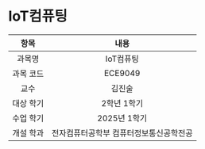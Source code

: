# IoT컴퓨팅
| 항목 | 내용 |
| :-: | :-: |
| 과목명 | IoT컴퓨팅 |
| 과목 코드 | ECE9049 |
| 교수 | 김진술 |
| 대상 학기 | 2학년 1학기 |
| 수업 학기 | 2025년 1학기 |
| 개설 학과 | 전자컴퓨터공학부 컴퓨터정보통신공학전공 |
